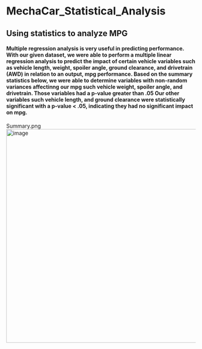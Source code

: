 # MechaCar_Statistical_Analysis

## Using statistics to analyze MPG
#### Multiple regression analysis is very useful in predicting performance. With our given dataset, we were able to perform a multiple linear regression analysis to predict the impact of certain vehicle variables such as vehicle length, weight, spoiler angle, ground clearance, and drivetrain (AWD) in relation to an output, mpg performance. Based on the summary statistics below, we were able to determine variables with non-random variances affectinng our mpg such vehicle weight, spoiler angle, and drivetrain. Those variables had a p-value greater than .05 Our other variables such vehicle length, and ground clearance were statistically significant with a p-value < .05, indicating they had no significant impact on mpg.
Summary.png<img width="568" alt="image" src="https://user-images.githubusercontent.com/111030781/214209994-163bd2ab-5f68-4c8b-acc0-764ebf41dccd.png">

